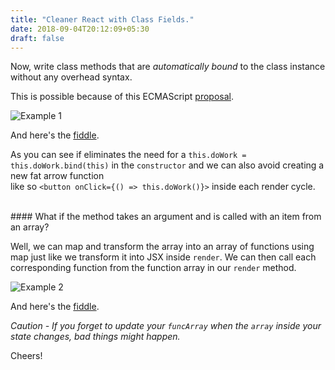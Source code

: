 ```yaml
---
title: "Cleaner React with Class Fields."
date: 2018-09-04T20:12:09+05:30
draft: false
---
```


Now, write class methods that are <i>automatically bound</i> to the class instance without any overhead syntax.

This is possible because of this ECMAScript [proposal](https://github.com/tc39/proposal-class-fields).

![Example 1](/images/cleaner1.png)

And here's the [fiddle](https://jsfiddle.net/8ja6erbk/7/). 

As you can see if eliminates the need for a `this.doWork = this.doWork.bind(this)` in the `constructor` and we can also avoid creating a new fat arrow function <br />
like so `<button onClick={() => this.doWork()}>` inside each render cycle.

<br />
#### What if the method takes an argument and is called with an item from an array? 


Well, we can map and transform the array into an array of functions using map just like we transform it into JSX inside `render`.
We can then call each corresponding function from the function array in our `render` method.

![Example 2](/images/cleaner2.png)

And here's the [fiddle](https://jsfiddle.net/8ja6erbk/14/).

<i>Caution - If you forget to update your `funcArray` when the `array` inside your state changes, bad things might happen.</i>

Cheers!